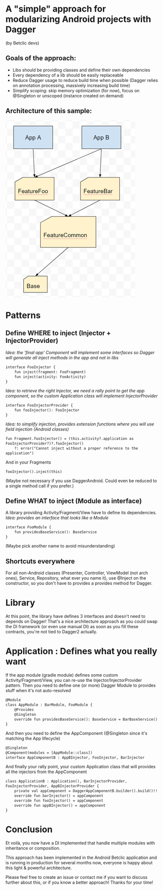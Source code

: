 # A "simple" approach for modularizing Android projects with Dagger
(by Betclic devs)

## Goals of the approach:
- Libs should be providing classes and define their own dependencies
- Every dependency of a lib should be easily replaceable
- Reduce Dagger usage to reduce build time when possible (Dagger relies on annotation processing, massively increasing build time)
- Simplify scoping: skip memory optimization (for now), focus on @Singleton or unscoped (instance created on demand)

## Architecture of this sample:

![Architecture schema...](docs/schema.png)

# Patterns

## Define WHERE to inject (Injector + InjectorProvider)
*Idea: the 'final app' Component will implement some interfaces so Dagger will generate all inject methods in the app and not in libs* 

    interface FooInjector {
        fun inject(fragment: FooFragment)
        fun inject(activity: FooActivity)
    }
    
*Idea: to retrieve the right Injector, we need a rally point to get the app component, so the custom Application class will implement InjectorProvider*
   
    interface FooInjectorProvider {
        fun fooInjector(): FooInjector
    }

*Idea: to simplify injection, provides extension functions where you will use field injection (Android classes)*

    fun Fragment.fooInjector() = (this.activity?.application as FooInjectorProvider?)?.fooInjector()
        ?: error("Cannot inject without a proper reference to the application")
        
And in your Fragments

    fooInjector().inject(this)
        
(Maybe not necessary if you use DaggerAndroid. Could even be reduced to a single method call if you prefer.)
 
 
## Define WHAT to inject (Module as interface)
A library providing Activity/Fragment/View have to define its dependencies.
*Idea: provides an interface that looks like a Module*

    interface FooModule {
        fun providesBaseService(): BaseService
    }

(Maybe pick another name to avoid misunderstanding)

## Shortcuts everywhere
For all non-Android classes (Presenter, Controller, ViewModel (not arch ones), Service, Repository, what ever you name it), 
use @Inject on the constructor, so you don't have to provides a provides method for Dagger.

# Library
At this point, the library have defines 3 interfaces and doesn't need to depends on Dagger!
That's a nice architecture approach as you could swap the DI framework (or even use manual DI) as soon as you fill these contracts, you're not tied to Dagger2 actually.

# Application : Defines what you really want
If the app module (gradle module) defines some custom Activity/Fragment/View, you can re-use the Injector/InjectorProvider pattern.
Then you need to define one (or more) Dagger Module to provides stuff when it's not auto-resolved

    @Module
    class AppModule : BarModule, FooModule {
        @Provides
        @Singleton
        override fun providesBaseService(): BaseService = BarBaseService()
    }  

And then you need to define the AppComponent (@Singleton since it's matching the App lifecycle)

    @Singleton
    @Component(modules = [AppModule::class])
    interface AppComponentB : AppBInjector, FooInjector, BarInjector

And finally your rally point, your custom Application class that will provides all the injectors from the AppComponent

    class ApplicationB : Application(), BarInjectorProvider, FooInjectorProvider, AppBInjectorProvider {
        private val appComponent = DaggerAppComponentB.builder().build()!!
        override fun barInjector() = appComponent
        override fun fooInjector() = appComponent
        override fun appBInjector() = appComponent
    }

# Conclusion
Et voilà, you now have a DI implemented that handle multiple modules with inheritance or composition.

This approach has been implemented in the Android Betclic application and is running in production for several months now, everyone is happy about this light & powerful architecture.

Please feel free to create an issue or contact me if you want to discuss further about this, or if you know a better approach!
Thanks for your time!
